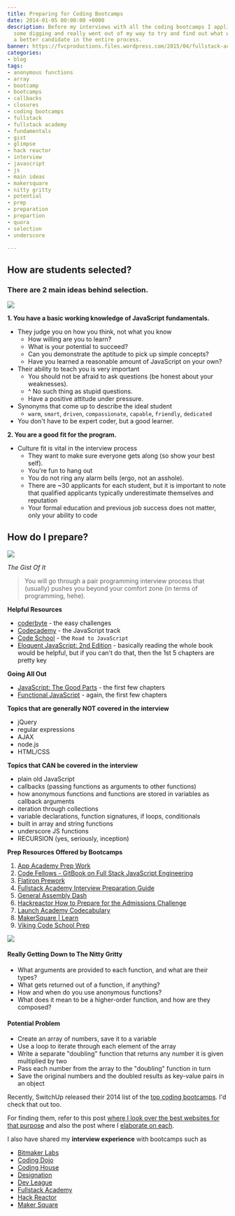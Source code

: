 ```yaml
---
title: Preparing for Coding Bootcamps
date: 2014-01-05 00:00:00 +0000
description: Before my interviews with all the coding bootcamps I applied to, I did
  some digging and really went out of my way to try and find out what would make me
  a better candidate in the entire process.
banner: https://fvcproductions.files.wordpress.com/2015/04/fullstack-academy-banner.jpg?w=1024&h=435&crop=1
categories:
- blog
tags:
- anonymous functions
- array
- bootcamp
- bootcamps
- callbacks
- closures
- coding bootcamps
- fullstack
- fullstack academy
- fundamentals
- gist
- glimpse
- hack reactor
- interview
- javascript
- js
- main ideas
- makersquare
- nitty gritty
- potential
- prep
- preparation
- prepartion
- quora
- selection
- underscore

---
```

## **How are students selected?**

### There are 2 main ideas behind selection.

![](//www.javatpoint.com/images/javascript/javascript_logo.png)

**1. You have a basic working knowledge of JavaScript fundamentals.**

* They judge you on how you think, not what you know
  * How willing are you to learn?
  * What is your potential to succeed?
  * Can you demonstrate the aptitude to pick up simple concepts?
  * Have you learned a reasonable amount of JavaScript on your own?
* Their ability to teach you is very important
  * You should not be afraid to ask questions (be honest about your weaknesses).
  * \^ No such thing as stupid questions.
  * Have a positive attitude under pressure.
* Synonyms that come up to describe the ideal student
  * `warm`, `smart`, `driven`, `compassionate`, `capable`, `friendly`, `dedicated`
* You don't have to be expert coder, but a good learner.

**2. You are a good fit for the program.**

* Culture fit is vital in the interview process
  * They want to make sure everyone gets along (so show your best self).
  * You're fun to hang out
  * You do not ring any alarm bells (ergo, not an asshole).
  * There are \~30 applicants for each student, but it is important to note that qualified applicants typically underestimate themselves and reputation
  * Your formal education and previous job success does not matter, only your ability to code

## **How do I prepare?**

![](//www.nacacnet.org/studentinfo/PublishingImages/checklist3.jpg)

_The Gist Of It_

> You will go through a pair programming interview process that (usually) pushes you beyond your comfort zone (in terms of programming, hehe).

**Helpful Resources**

* [coderbyte](//coderbyte.com/CodingArea/Challenges/ "Coderbyte Easy") - the easy challenges
* [Codecademy](//www.codecademy.com/en/tracks/javascript "Codecademy") - the JavaScript track
* [Code School](//www.codeschool.com/paths/javascript "Code School") - the `Road to JavaScript`
* [Eloquent JavaScript: 2nd Edition](//eloquentjavascript.net "Eloquent JavaScript") - basically reading the whole book would be helpful, but if you can't do that, then the 1st 5 chapters are pretty key

**Going All Out**

* [JavaScript: The Good Parts](//www.amazon.com/JavaScript-Good-Parts-Douglas-Crockford/dp/0596517742 "JavaScript: The Good Parts") - the first few chapters
* [Functional JavaScript](//shop.oreilly.com/product/0636920028857.do "Functional JavaScript") - again, the first few chapters

**Topics that are generally NOT covered in the interview**

* jQuery
* regular expressions
* AJAX
* node.js
* HTML/CSS

**Topics that CAN be covered in the interview**

* plain old JavaScript
* callbacks (passing functions as arguments to other functions)
* how anonymous functions and functions are stored in variables as callback arguments
* iteration through collections
* variable declarations, function signatures, if loops, conditionals
* built in array and string functions
* underscore JS functions
* RECURSION (yes, seriously, inception)

**Prep Resources Offered by Bootcamps**

1. [App Academy Prep Work](//github.com/appacademy/prep-work)
2. [Code Fellows - GitBook on Full Stack JavaScript Engineering](//fsje.codefellows.org/index.html)
3. [Flatiron Prework](//prework.flatironschool.com/)
4. [Fullstack Academy Interview Preparation Guide](//www.fullstackacademy.com/interview_prep)
5. [General Assembly Dash](//dash.generalassemb.ly/)
6. [Hackreactor How to Prepare for the Admissions Challenge](//www.hackreactor.com/prepare-for-admissions-challenge/)
7. [Launch Academy Codecabulary](//www.launchacademy.com/codecabulary)
8. [MakerSquare | Learn](//learn.makersquare.com/courses)
9. [Viking Code School Prep](//www.vikingcodeschool.com/prep)

![](//medexec.org/wp-content/uploads/2013/04/The-Nitty-Gritty.jpg)

#### **Really Getting Down to The Nitty Gritty**

* What arguments are provided to each function, and what are their types?
* What gets returned out of a function, if anything?
* How and when do you use anonymous functions?
* What does it mean to be a higher-order function, and how are they composed?

#### **Potential Problem**

* Create an array of numbers, save it to a variable
* Use a loop to iterate through each element of the array
* Write a separate "doubling" function that returns any number it is given multiplied by two
* Pass each number from the array to the "doubling" function in turn
* Save the original numbers and the doubled results as key-value pairs in an object

Recently, SwitchUp released their 2014 list of the [top coding bootcamps](//fvcproductions.com/blog/2015/02/20/brief-thoughts-best-bootcamps-switchup/ "Brief Thoughts on SwitchUp's Review for 31 Best Bootcamps 2014 💭"). I'd check that out too.

For finding them, refer to this post [where I look over the best websites for that purpose](//fvcproductions.com/blog/2014/12/27/a-short-operation-tips-tricks-4-coding-bootcamps/ "A Short Operation: Tips & Tricks 4 Finding Coding Bootcamps 🔎") and also the post where I [elaborate on each](//fvcproductions.com/blog/2014/11/10/magnifying-the-bootcamp-research-experience/ "Magnifying the Bootcamp Research Experience 🔎").

I also have shared my **interview experience** with bootcamps such as

* [Bitmaker Labs](/blog/2014/03/12/interview-bitmaker-labs/)
* [Coding Dojo](/blog/2015/01/06/interview-coding-dojo/)
* [Coding House](//fvcproductions.com/blog/2015/01/06/coding-house-interview/ "Interview with Coding House 🏠")
* [Designation](//fvcproductions.com/blog/2015/01/06/interview-with-designation/ "Interview with Designation 🎨")
* [Dev League](//fvcproductions.com/blog/2015/01/06/experience-with-devleague/ "My Experience With DevLeague 💻")
* [Fullstack Academy](//fvcproductions.com/blog/2014/12/28/my-experience-with-fullstack-academy-of-code/ "My Experience with Fullstack Academy of Code 💻")
* [Hack Reactor](//fvcproductions.com/blog/2015/01/05/questioning-hack-reactor/ "Questioning Hack Reactor 🔑")
* [Maker Square](//fvcproductions.com/blog/2015/01/14/my-experience-with-makersquare-%f0%9f%92/ "My Experience with MakerSquare 💻")
